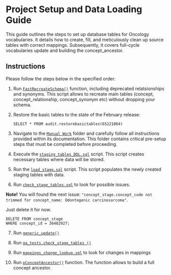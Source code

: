# Project Setup and Data Loading Guide

This guide outlines the steps to set up database tables for Oncology vocabularies. It details how to create, fill, and meticulously clean up source tables with correct mappings. Subsequently, it covers full-cycle vocabularies update and building the concept_ancestor. 

## Instructions

Please follow the steps below in the specified order:

1. Run [`FastRecreateSchema()`](https://github.com/OHDSI/Vocabulary-v5.0/blob/master/working/fast_recreate_schema.sql) function, including deprecated relatsionships and synonyms. This script allows to recreate main tables (concept, concept_relationship, concept_synonym etc) without dropping your schema.

2. Restore the basic tables to the state of the February release:

   `SELECT * FROM audit.restorebasictables(65221064)`

3. Navigate to the [`Manual Work`](https://github.com/Nemesis-Health/Oncology-Vocab/tree/onco-vocabulary-refresh/sql/Oncology%20Unified%20Load%20Stage/Manual%20Work) folder and carefully follow all instructions provided within its documentation. This folder contains critical pre-setup steps that must be completed before proceeding.

4. Execute the [`staging_tables_DDL.sql`](https://github.com/Nemesis-Health/Oncology-Vocab/blob/onco-vocabulary-refresh/sql/Oncology%20Unified%20Load%20Stage/staging_tables_DDL.sql) script. This script creates necessary tables where data will be stored.

5. Run the [`load_stage.sql`](https://github.com/Nemesis-Health/Oncology-Vocab/blob/onco-vocabulary-refresh/sql/Oncology%20Unified%20Load%20Stage/load_stage.sql) script. This script populates the newly created staging tables with data.

6. Run [`check_stage_tables.sql`](https://github.com/Nemesis-Health/Oncology-Vocab/blob/onco-vocabulary-refresh/sql/Oncology%20Unified%20Load%20Stage/Tests/check_stage_tables.sql) to look for possible issues.

**Note!** You will found the next issue: `"concept_stage.concept_code not trimmed for concept_name: Odontogenic carcinosarcoma"`. 

Just delete it for now.

    DELETE FROM concept_stage
    WHERE concept_id = 36402927;

7. Run [`generic_update()`](https://github.com/OHDSI/Vocabulary-v5.0/blob/master/working/generic_update.sql)

8. Run [`qa_tests.check_stage_tables ()`]([https://github.com/OHDSI/Vocabulary-v5.0/tree/a9bdf5efd77208110c6275407c718b389e21010e/working/packages/QA_TESTS](https://github.com/OHDSI/Vocabulary-v5.0/blob/4e371227ce73f35c8b6a5d554461a2f10b843ad3/working/packages/QA_TESTS/create_qa_tests.sql#L624))

9. Run [`mappings_change_lookup.sql`](https://github.com/Nemesis-Health/Oncology-Vocab/blob/onco-vocabulary-refresh/sql/Oncology%20Unified%20Load%20Stage/Tests/mappings_change_lookup.sql) to look for changes in mappings

10. Run [`pConceptAncestor()`](https://github.com/OHDSI/Vocabulary-v5.0/blob/master/working/packages/vocabulary_pack/pConceptAncestor.sql) function. The function allows to build a full concept ancestor.
